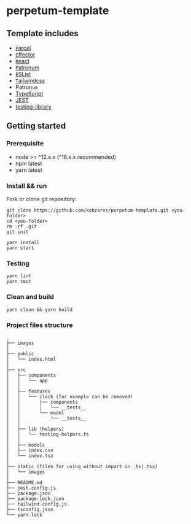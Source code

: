 # perpetum-template

## Template includes

- [`P`arcel](https://parceljs.org/)
- [`E`ffector](https://effector.dev/)
- [`R`eact](https://ru.reactjs.org/)
- [`P`atronum](https://github.com/effector/patronum)
- [`E`SList](https://eslint.org/)
- [`T`ailwindcss](https://tailwindcss.com/)
- Patron`um`
- [TypeScript](https://www.typescriptlang.org/)
- [JEST](https://jestjs.io/ru/)
- [testing-library](https://testing-library.com/)

## Getting started

### Prerequisite

- node >= ^12.x.x (^16.x.x recommended)
- npm latest
- yarn latest

### Install && run

Fork or clone git repository:

```shell
git clone https://github.com/kobzarvs/perpetum-template.git <you-folder>
cd <you-folder>
rm -rf .git
git init

yarn install
yarn start
```

### Testing

```shell
yarn lint
yarn test
```

### Clean and build

```shell
yarn clean && yarn build
```

### Project files structure

```text
.
├── images
│
├── public
│   └── index.html
│
├── src
│   ├── components
│   │   └── app
│   │
│   ├── features
│   │   └── clock (for example can be removed)
│   │       ├── components
│   │       │   └── __tests__
│   │       └── model
│   │           └── __tests__
│   │
│   ├── lib (helpers)
│   │   └── testing-helpers.ts
│   │
│   ├── models
│   ├── index.css
│   └── index.tsx
│
├── static (files for using without import in .ts|.tsx)
│   └── images
│
├── README.md
├── jest.config.js
├── package.json
├── package-lock.json
├── tailwind.config.js
├── tsconfig.json
└── yarn.lock
```
